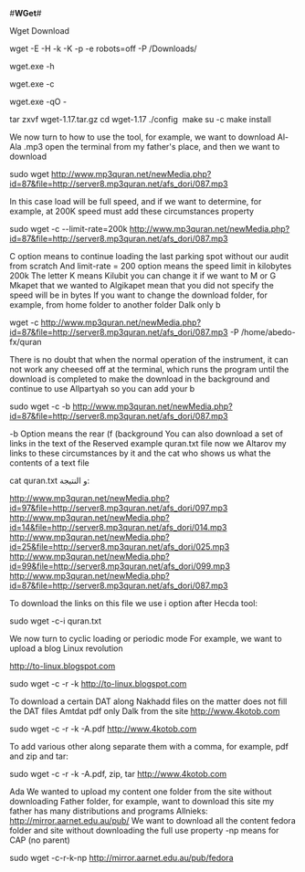 
#**WGet**#

Wget Download 

wget -E -H -k -K -p -e robots=off -P /Downloads/

wget.exe -h

wget.exe -c

wget.exe -qO - 

tar zxvf wget-1.17.tar.gz
cd wget-1.17
./config
 make
su -c make install

We now turn to how to use the tool, for example, we want to download Al-Ala .mp3 open the terminal from my father's place, and then we want to download

sudo wget http://www.mp3quran.net/newMedia.php?id=87&file=http://server8.mp3quran.net/afs_dori/087.mp3

In this case load will be full speed, and if we want to determine, for example, at 200K speed must add these circumstances property

sudo wget -c --limit-rate=200k http://www.mp3quran.net/newMedia.php?id=87&file=http://server8.mp3quran.net/afs_dori/087.mp3

C option means to continue loading the last parking spot without our audit from scratch
And limit-rate = 200 option means the speed limit in kilobytes 200k
The letter K means Kilubit you can change it if we want to M or G Mkapet that we wanted to Algikapet mean that you did not specify the speed will be in bytes
If you want to change the download folder, for example, from home folder to another folder Dalk only b

wget -c http://www.mp3quran.net/newMedia.php?id=87&file=http://server8.mp3quran.net/afs_dori/087.mp3 -P /home/abedo-fx/quran

There is no doubt that when the normal operation of the instrument, it can not work any cheesed off at the terminal, which runs the program until the download is completed to make the download in the background and continue to use Allpartyah so you can add your b

sudo wget -c -b http://www.mp3quran.net/newMedia.php?id=87&file=http://server8.mp3quran.net/afs_dori/087.mp3

-b Option means the rear (f (background
You can also download a set of links in the text of the Reserved example quran.txt file now we Altarov my links to these circumstances by it and the cat who shows us what the contents of a text file

cat quran.txt
و النتيجة:

http://www.mp3quran.net/newMedia.php?id=97&file=http://server8.mp3quran.net/afs_dori/097.mp3
http://www.mp3quran.net/newMedia.php?id=14&file=http://server8.mp3quran.net/afs_dori/014.mp3
http://www.mp3quran.net/newMedia.php?id=25&file=http://server8.mp3quran.net/afs_dori/025.mp3
http://www.mp3quran.net/newMedia.php?id=99&file=http://server8.mp3quran.net/afs_dori/099.mp3
http://www.mp3quran.net/newMedia.php?id=87&file=http://server8.mp3quran.net/afs_dori/087.mp3

To download the links on this file we use i option after Hecda tool:

sudo wget -c-i quran.txt

We now turn to cyclic loading or periodic mode For example, we want to upload a blog Linux revolution

http://to-linux.blogspot.com

sudo wget -c -r -k http://to-linux.blogspot.com

To download a certain DAT along Nakhadd files on the matter does not fill the DAT files Amtdat pdf only Dalk from the site http://www.4kotob.com

sudo wget -c -r -k -A.pdf http://www.4kotob.com

To add various other along separate them with a comma, for example, pdf and zip and tar:

sudo wget -c -r -k -A.pdf, zip, tar http://www.4kotob.com

Ada We wanted to upload my content one folder from the site without downloading Father folder, for example, want to download this site my father has many distributions and programs Allnieks: http://mirror.aarnet.edu.au/pub/
We want to download all the content fedora folder and site without downloading the full use property -np means for CAP (no parent)

sudo wget -c-r-k-np http://mirror.aarnet.edu.au/pub/fedora

